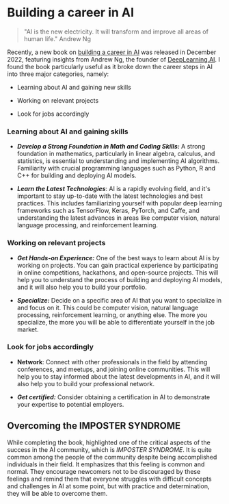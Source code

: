 # Building a career in AI

> "AI is the new electricity. It will transform and improve all areas of human life." Andrew Ng

Recently, a new book on [building a career in AI](https://info.deeplearning.ai/how-to-build-a-career-in-ai-book) was released in December 2022, featuring insights from Andrew Ng, the founder of [DeepLearning.AI](http://DeepLearning.AI). I found the book particularly useful as it broke down the career steps in AI into three major categories, namely:

* Learning about AI and gaining new skills
    
* Working on relevant projects
    
* Look for jobs accordingly
    

### **Learning about AI and gaining skills**

* ***Develop a Strong Foundation in Math and Coding Skills:*** A strong foundation in mathematics, particularly in linear algebra, calculus, and statistics, is essential to understanding and implementing AI algorithms. Familiarity with crucial programming languages such as Python, R and C++ for building and deploying AI models.
    
* ***Learn the Latest Technologies***: AI is a rapidly evolving field, and it's important to stay up-to-date with the latest technologies and best practices. This includes familiarizing yourself with popular deep learning frameworks such as TensorFlow, Keras, PyTorch, and Caffe, and understanding the latest advances in areas like computer vision, natural language processing, and reinforcement learning.
    

### **Working on relevant projects**

* ***Get Hands-on Experience:*** One of the best ways to learn about AI is by working on projects. You can gain practical experience by participating in online competitions, hackathons, and open-source projects. This will help you to understand the process of building and deploying AI models, and it will also help you to build your portfolio.
    
* ***Specialize:*** Decide on a specific area of AI that you want to specialize in and focus on it. This could be computer vision, natural language processing, reinforcement learning, or anything else. The more you specialize, the more you will be able to differentiate yourself in the job market.
    

### **Look for jobs accordingly**

* **Network**: Connect with other professionals in the field by attending conferences, and meetups, and joining online communities. This will help you to stay informed about the latest developments in AI, and it will also help you to build your professional network.
    
* ***Get certified:*** Consider obtaining a certification in AI to demonstrate your expertise to potential employers.
    

## Overcoming the IMPOSTER SYNDROME

While completing the book, highlighted one of the critical aspects of the success in the AI community, which is *IMPOSTER SYNDROME*. It is quite common among the people of the community despite being accomplished individuals in their field. It emphasizes that this feeling is common and normal. They encourage newcomers not to be discouraged by these feelings and remind them that everyone struggles with difficult concepts and challenges in AI at some point, but with practice and determination, they will be able to overcome them.